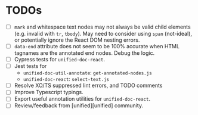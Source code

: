 # TODOs

- [ ] `mark` and whitespace text nodes may not always be valid child elements (e.g. invalid with `tr`, `tbody`).  May need to consider using `span` (not-ideal), or potentially ignore the React DOM nesting errors.
- [ ] `data-end` attribute does not seem to be 100% accurate when HTML tagnames are the annotated end nodes.  Debug the logic.
- [ ] Cypress tests for `unified-doc-react`.
- [ ] Jest tests for
	- `unified-doc-util-annotate`: `get-annotated-nodes.js`
	- `unified-doc-react`: `select-text.js`
- [ ] Resolve XO/TS suppressed lint errors, and TODO comments
- [ ] Improve Typescript typings.
- [ ] Export useful annotation utilities for `unified-doc-react`.
- [ ] Review/feedback from [unified][unified] community.
